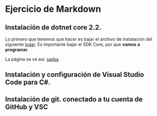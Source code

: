 
# Ejercicio de Markdown

## Instalación de dotnet core 2.2.
Lo primero que tenemos que hacer 
es bajar el archivo de instalación del siguiente
[lugar](https://dotnet.microsoft.com/download/dotnet-core/3.0).
Es importante bajar el SDK Core, por que **vamos a programar**.

La página se ve así:
[sadsa](./img/core.png)

## Instalación y configuración de Visual Studio Code para C#.


## Instalación de git. conectado a tu cuenta de GitHub y VSC